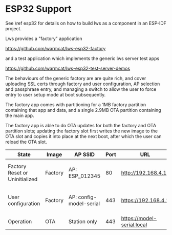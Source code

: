 ESP32 Support
=============

See \ref esp32 for details on how to build lws as a component in an ESP-IDF project.

Lws provides a "factory" application

https://github.com/warmcat/lws-esp32-factory

and a test application which implements the generic lws server test apps

https://github.com/warmcat/lws-esp32-test-server-demos

The behaviours of the generic factory are are quite rich, and cover uploading SSL certs through factory and user configuration, AP selection and passphrase entry, and managing a switch to allow the user to force entry to user setup mode at boot subsequently.

The factory app comes with partitioning for a 1MB factory partition containing that app and data, and a single 2.9MB OTA partition containing the main app.

The factory app is able to do OTA updates for both the factory and OTA partition slots; updating the factory slot first writes the new image to the OTA slot and copies it into place at the next boot, after which the user can reload the OTA slot.

State|Image|AP SSID|Port|URL|Mode
---|---|---|---|---|---
Factory Reset or Uninitialized|Factory|AP: ESP_012345|80|http://192.168.4.1|factory.html - to set certificates and serial
User configuration|Factory|AP: config-model-serial|443|https://192.168.4.1|index.html - user set up his AP information
Operation|OTA|Station only|443|https://model-serial.local|OTA application

